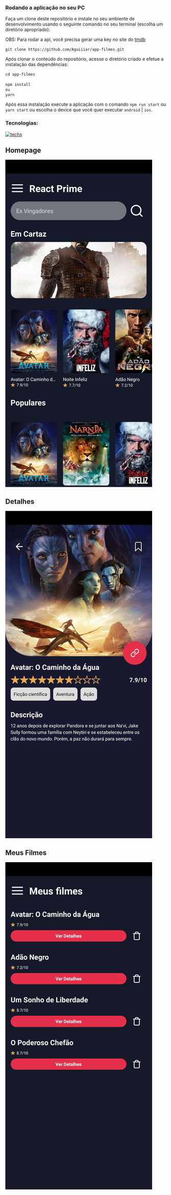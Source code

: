 ### Rodando a aplicação no seu PC

Faça um clone deste repositório e instale no seu ambiente de desenvolvimento usando o seguinte comando no seu terminal (escolha um diretório apropriado):

OBS: Para rodar a api, você precisa gerar uma key no site do [tmdb](https://www.themoviedb.org/)

```shell
git clone https://github.com/Aguiiiar/app-filmes.git
```

Após clonar o conteúdo do repositório, acesse o diretório criado e efetue a instalação das dependências:

```shell
cd app-filmes

npm install
ou
yarn
```

Após essa instalação execute a aplicação com o comando `npm run start` ou `yarn start` ou escolha o device que você quer executar `android` | `ios`.

### Tecnologias:

[![techs](https://skillicons.dev/icons?i=react,styledcomponents&perline=3)](https://skillicons.dev)

## Homepage

![Home](./src/assets/home.png)

## Detalhes

![Detail](./src/assets/detail.png)

## Meus Filmes

![Detail](./src/assets/my.png)
